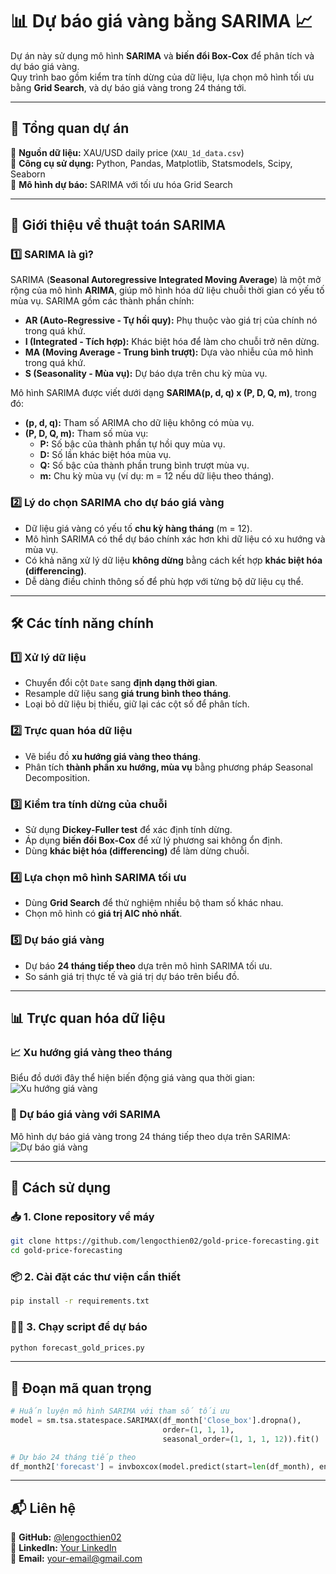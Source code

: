 # 📊 Dự báo giá vàng bằng SARIMA 📈

Dự án này sử dụng mô hình **SARIMA** và **biến đổi Box-Cox** để phân tích và dự báo giá vàng.  
Quy trình bao gồm kiểm tra tính dừng của dữ liệu, lựa chọn mô hình tối ưu bằng **Grid Search**, và dự báo giá vàng trong 24 tháng tới.

---

## 📂 Tổng quan dự án

🔹 **Nguồn dữ liệu:** XAU/USD daily price (`XAU_1d_data.csv`)  
🔹 **Công cụ sử dụng:** Python, Pandas, Matplotlib, Statsmodels, Scipy, Seaborn  
🔹 **Mô hình dự báo:** SARIMA với tối ưu hóa Grid Search  

---

## 📖 Giới thiệu về thuật toán SARIMA

### 1️⃣ **SARIMA là gì?**
SARIMA (**Seasonal Autoregressive Integrated Moving Average**) là một mở rộng của mô hình **ARIMA**, giúp mô hình hóa dữ liệu chuỗi thời gian có yếu tố mùa vụ.
SARIMA gồm các thành phần chính:

- **AR (Auto-Regressive - Tự hồi quy):** Phụ thuộc vào giá trị của chính nó trong quá khứ.
- **I (Integrated - Tích hợp):** Khác biệt hóa để làm cho chuỗi trở nên dừng.
- **MA (Moving Average - Trung bình trượt):** Dựa vào nhiễu của mô hình trong quá khứ.
- **S (Seasonality - Mùa vụ):** Dự báo dựa trên chu kỳ mùa vụ.

Mô hình SARIMA được viết dưới dạng **SARIMA(p, d, q) x (P, D, Q, m)**, trong đó:
- **(p, d, q):** Tham số ARIMA cho dữ liệu không có mùa vụ.
- **(P, D, Q, m):** Tham số mùa vụ:
  - **P:** Số bậc của thành phần tự hồi quy mùa vụ.
  - **D:** Số lần khác biệt hóa mùa vụ.
  - **Q:** Số bậc của thành phần trung bình trượt mùa vụ.
  - **m:** Chu kỳ mùa vụ (ví dụ: m = 12 nếu dữ liệu theo tháng).

### 2️⃣ **Lý do chọn SARIMA cho dự báo giá vàng**
- Dữ liệu giá vàng có yếu tố **chu kỳ hàng tháng** (m = 12).
- Mô hình SARIMA có thể dự báo chính xác hơn khi dữ liệu có xu hướng và mùa vụ.
- Có khả năng xử lý dữ liệu **không dừng** bằng cách kết hợp **khác biệt hóa (differencing)**.
- Dễ dàng điều chỉnh thông số để phù hợp với từng bộ dữ liệu cụ thể.

---

## 🛠 Các tính năng chính

### 1️⃣ **Xử lý dữ liệu**
- Chuyển đổi cột `Date` sang **định dạng thời gian**.
- Resample dữ liệu sang **giá trung bình theo tháng**.
- Loại bỏ dữ liệu bị thiếu, giữ lại các cột số để phân tích.

### 2️⃣ **Trực quan hóa dữ liệu**
- Vẽ biểu đồ **xu hướng giá vàng theo tháng**.
- Phân tích **thành phần xu hướng, mùa vụ** bằng phương pháp Seasonal Decomposition.

### 3️⃣ **Kiểm tra tính dừng của chuỗi**
- Sử dụng **Dickey-Fuller test** để xác định tính dừng.
- Áp dụng **biến đổi Box-Cox** để xử lý phương sai không ổn định.
- Dùng **khác biệt hóa (differencing)** để làm dừng chuỗi.

### 4️⃣ **Lựa chọn mô hình SARIMA tối ưu**
- Dùng **Grid Search** để thử nghiệm nhiều bộ tham số khác nhau.
- Chọn mô hình có **giá trị AIC nhỏ nhất**.

### 5️⃣ **Dự báo giá vàng**
- Dự báo **24 tháng tiếp theo** dựa trên mô hình SARIMA tối ưu.
- So sánh giá trị thực tế và giá trị dự báo trên biểu đồ.

---

## 📊 Trực quan hóa dữ liệu

### 📈 Xu hướng giá vàng theo tháng
Biểu đồ dưới đây thể hiện biến động giá vàng qua thời gian:  
![Xu hướng giá vàng](https://github.com/lengocthien02/lengocthien/commit/44fe683fd1e3e2f0cf20a1c2db7a51a1f38c08c2#diff-83269b8b9b59a74949a6db53be2ab4820a0ef1841e07d75ee19bf620fd306751)

### 🔮 Dự báo giá vàng với SARIMA
Mô hình dự báo giá vàng trong 24 tháng tiếp theo dựa trên SARIMA:  
![Dự báo giá vàng]([https://raw.githubusercontent.com/lengocthien02/gold-price-forecasting/main/images/sarima_forecast.png](https://github.com/lengocthien02/lengocthien/blob/main/Figure_1.png#:~:text=Figure_1.png-,Figure_2,-.png))

---

## 🚀 Cách sử dụng

### 📥 1. Clone repository về máy
```sh
git clone https://github.com/lengocthien02/gold-price-forecasting.git
cd gold-price-forecasting
```

### 📦 2. Cài đặt các thư viện cần thiết
```sh
pip install -r requirements.txt
```

### 🏃‍♂️ 3. Chạy script để dự báo
```sh
python forecast_gold_prices.py
```

---

## 📝 Đoạn mã quan trọng

```python
# Huấn luyện mô hình SARIMA với tham số tối ưu
model = sm.tsa.statespace.SARIMAX(df_month['Close_box'].dropna(),
                                  order=(1, 1, 1),
                                  seasonal_order=(1, 1, 1, 12)).fit()

# Dự báo 24 tháng tiếp theo
df_month2['forecast'] = invboxcox(model.predict(start=len(df_month), end=len(df_month2)-1), lmbda)
```

---

## 📬 Liên hệ
🔹 **GitHub:** [@lengocthien02](https://github.com/lengocthien02)  
🔹 **LinkedIn:** [Your LinkedIn](https://linkedin.com/in/yourprofile)  
🔹 **Email:** your-email@gmail.com  


